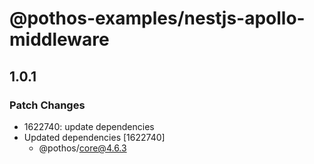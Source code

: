 # @pothos-examples/nestjs-apollo-middleware

## 1.0.1

### Patch Changes

- 1622740: update dependencies
- Updated dependencies [1622740]
  - @pothos/core@4.6.3
